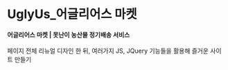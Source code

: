 # UglyUs\_어글리어스 마켓

<strong>어글리어스 마켓 | 못난이 농산물 정기배송 서비스</strong>
<br>
<br>
페이지 전체 리뉴얼 디자인 한 뒤, 여러가지 JS, JQuery 기능들을 활용해 즐거운 사이트 만들기
